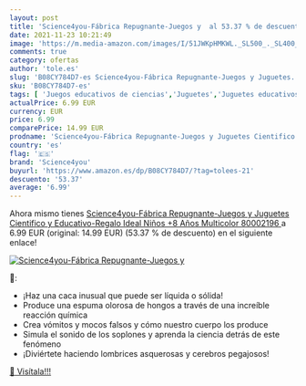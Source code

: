 ```yaml
---
layout: post
title: 'Science4you-Fábrica Repugnante-Juegos y  al 53.37 % de descuento'
date: 2021-11-23 10:21:49
image: 'https://m.media-amazon.com/images/I/51JWKpHMKWL._SL500_._SL400_.jpg'
comments: true
category: ofertas
author: 'tole.es'
slug: 'B08CY784D7-es Science4you-Fábrica Repugnante-Juegos y Juguetes...'
sku: 'B08CY784D7-es'
tags: [ 'Juegos educativos de ciencias','Juguetes','Juguetes educativos','Juguetes y juegos','juguetes','science4you', ]
actualPrice: 6.99 EUR
currency: EUR
price: 6.99
comparePrice: 14.99 EUR
prodname: 'Science4you-Fábrica Repugnante-Juegos y Juguetes Cientifico y Educativo-Regalo Ideal Niños +8 Años  Multicolor  80002196 '
country: 'es'
flag: '🇪🇸'
brand: 'Science4you'
buyurl: 'https://www.amazon.es/dp/B08CY784D7/?tag=tolees-21'
descuento: '53.37'
average: '6.99'
---
```


Ahora mismo tienes [Science4you-Fábrica Repugnante-Juegos y Juguetes Cientifico y Educativo-Regalo Ideal Niños +8 Años  Multicolor  80002196 ](https://www.amazon.es/dp/B08CY784D7/?tag=tolees-21) a 6.99 EUR (original: 14.99 EUR) (53.37 %  de descuento) en el siguiente enlace!

[![Science4you-Fábrica Repugnante-Juegos y ](https://m.media-amazon.com/images/I/51JWKpHMKWL._SL500_._SL400_.jpg)](https://www.amazon.es/dp/B08CY784D7/?tag=tolees-21)

🔎:

- ¡Haz una caca inusual que puede ser líquida o sólida!
- Produce una espuma olorosa de hongos a través de una increíble reacción química
- Crea vómitos y mocos falsos y cómo nuestro cuerpo los produce
- Simula el sonido de los soplones y aprenda la ciencia detrás de este fenómeno
- ¡Diviértete haciendo lombrices asquerosas y cerebros pegajosos!

[🛒 Visítala!!!](https://www.amazon.es/dp/B08CY784D7/?tag=tolees-21)
